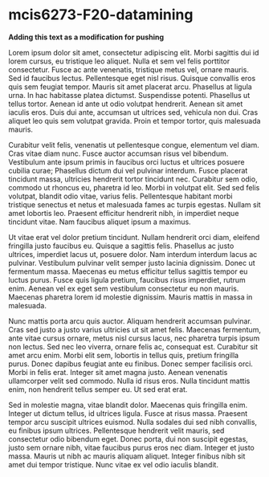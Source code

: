 # mcis6273-F20-datamining

**Adding this text as a modification for pushing** <br>

Lorem ipsum dolor sit amet, consectetur adipiscing elit. Morbi sagittis dui id lorem cursus, eu tristique leo aliquet. Nulla et sem vel felis porttitor consectetur. Fusce ac ante venenatis, tristique metus vel, ornare mauris. Sed id faucibus lectus. Pellentesque eget nisl risus. Quisque convallis eros quis sem feugiat tempor. Mauris sit amet placerat arcu. Phasellus at ligula urna. In hac habitasse platea dictumst. Suspendisse potenti. Phasellus ut tellus tortor. Aenean id ante ut odio volutpat hendrerit. Aenean sit amet iaculis eros. Duis dui ante, accumsan ut ultrices sed, vehicula non dui. Cras aliquet leo quis sem volutpat gravida. Proin et tempor tortor, quis malesuada mauris.

Curabitur velit felis, venenatis ut pellentesque congue, elementum vel diam. Cras vitae diam nunc. Fusce auctor accumsan risus vel bibendum. Vestibulum ante ipsum primis in faucibus orci luctus et ultrices posuere cubilia curae; Phasellus dictum dui vel pulvinar interdum. Fusce placerat tincidunt massa, ultricies hendrerit tortor tincidunt nec. Curabitur sem odio, commodo ut rhoncus eu, pharetra id leo. Morbi in volutpat elit. Sed sed felis volutpat, blandit odio vitae, varius felis. Pellentesque habitant morbi tristique senectus et netus et malesuada fames ac turpis egestas. Nullam sit amet lobortis leo. Praesent efficitur hendrerit nibh, in imperdiet neque tincidunt vitae. Nam faucibus aliquet ipsum a maximus.

Ut vitae erat vel dolor pretium tincidunt. Nullam hendrerit orci diam, eleifend fringilla justo faucibus eu. Quisque a sagittis felis. Phasellus ac justo ultrices, imperdiet lacus ut, posuere dolor. Nam interdum interdum lacus ac pulvinar. Vestibulum pulvinar velit semper justo lacinia dignissim. Donec ut fermentum massa. Maecenas eu metus efficitur tellus sagittis tempor eu luctus purus. Fusce quis ligula pretium, faucibus risus imperdiet, rutrum enim. Aenean vel ex eget sem vestibulum consectetur eu non mauris. Maecenas pharetra lorem id molestie dignissim. Mauris mattis in massa in malesuada.

Nunc mattis porta arcu quis auctor. Aliquam hendrerit accumsan pulvinar. Cras sed justo a justo varius ultricies ut sit amet felis. Maecenas fermentum, ante vitae cursus ornare, metus nisl cursus lacus, nec pharetra turpis ipsum non lectus. Sed nec leo viverra, ornare felis ac, consequat est. Curabitur sit amet arcu enim. Morbi elit sem, lobortis in tellus quis, pretium fringilla purus. Donec dapibus feugiat ante eu finibus. Donec semper facilisis orci. Morbi in felis erat. Integer sit amet magna justo. Aenean venenatis ullamcorper velit sed commodo. Nulla id risus eros. Nulla tincidunt mattis enim, non hendrerit tellus semper eu. Ut sed erat erat.

Sed in molestie magna, vitae blandit dolor. Maecenas quis fringilla enim. Integer ut dictum tellus, id ultrices ligula. Fusce at risus massa. Praesent tempor arcu suscipit ultrices euismod. Nulla sodales dui sed nibh convallis, eu finibus ipsum ultrices. Pellentesque hendrerit velit mauris, sed consectetur odio bibendum eget. Donec porta, dui non suscipit egestas, justo sem ornare nibh, vitae faucibus purus eros nec diam. Integer et justo massa. Mauris ut nibh ac mauris aliquam aliquet. Integer finibus nibh sit amet dui tempor tristique. Nunc vitae ex vel odio iaculis blandit. 
